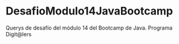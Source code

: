 # DesafioModulo14JavaBootcamp
Querys de desafío del módulo 14 del Bootcamp de Java. Programa Digit@lers
